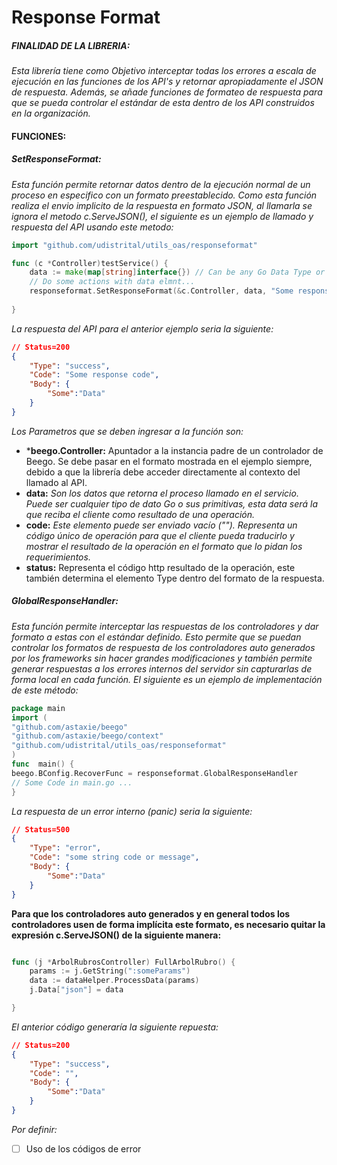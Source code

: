 # Response Format 

##### FINALIDAD DE LA LIBRERIA:


*Esta librería tiene como Objetivo interceptar todas los errores a escala de ejecución en  las funciones de los API's y retornar apropiadamente el JSON de respuesta. Además, se añade funciones de formateo de respuesta para que se pueda controlar el estándar de esta dentro de los API construidos en la organización.*

#### FUNCIONES:
 ##### SetResponseFormat: 
*Esta función permite retornar datos dentro de la ejecución normal de un proceso en especifico con un formato preestablecido. 
	 Como esta función realiza el envio implicito de la respuesta en formato JSON, al llamarla se ignora el metodo c.ServeJSON(), el siguiente es un ejemplo de llamado y respuesta del API usando este metodo:*
```go
import "github.com/udistrital/utils_oas/responseformat"

func (c *Controller)testService() {
	data := make(map[string]interface{}) // Can be any Go Data Type or Primitive.
	// Do some actions with data elmnt...
	responseformat.SetResponseFormat(&c.Controller, data, "Some response code", 200)
	
}
```
*La respuesta del API para el anterior ejemplo seria la siguiente:*
```json
// Status=200
{
	"Type": "success",
	"Code": "Some response code",
	"Body": {
		"Some":"Data"
	} 
}
```

*Los Parametros que se deben ingresar a la función son:*
*  ***beego.Controller:** Apuntador a la instancia padre de un controlador de Beego. Se debe pasar en el formato mostrada en el ejemplo siempre, debido a que la librería debe acceder directamente al contexto del llamado al API.
* **data:** *Son los datos que retorna el proceso llamado en el servicio. Puede ser cualquier tipo de dato Go o sus primitivas, esta data será la que reciba el cliente como resultado de una operación.*
*  **code:** *Este elemento puede ser enviado vacío (""). Representa un código único de operación para que el cliente pueda traducirlo y mostrar el resultado de la operación en el formato que lo pidan los requerimientos.*
*  **status:** Representa el código http resultado de la operación, este también determina el elemento Type dentro del formato de la respuesta.

 ##### GlobalResponseHandler: 
*Esta función permite interceptar las respuestas de los controladores y dar formato a estas con el estándar definido. Esto permite que se puedan controlar los formatos de respuesta de los controladores auto generados por los frameworks sin hacer grandes modificaciones y también permite generar respuestas a los errores internos del servidor sin capturarlas de forma local en cada función. El siguiente es un ejemplo de implementación de este método:*
```go
package main
import (
"github.com/astaxie/beego"
"github.com/astaxie/beego/context"
"github.com/udistrital/utils_oas/responseformat"
)
func  main() {
beego.BConfig.RecoverFunc = responseformat.GlobalResponseHandler
// Some Code in main.go ...
}
```
*La respuesta de un error interno (panic) seria la siguiente:*
```json
// Status=500
{
	"Type": "error",
	"Code": "some string code or message",
	"Body": {
		"Some":"Data"
	} 
}
```

**Para que los controladores auto generados y en general todos los controladores usen de forma implícita este formato, es necesario quitar la expresión  c.ServeJSON() de la siguiente manera:**

```go

func (j *ArbolRubrosController) FullArbolRubro() {
	params := j.GetString(":someParams")
	data := dataHelper.ProcessData(params)
	j.Data["json"] = data

}
```
*El anterior código generaría  la siguiente repuesta:*

```json
// Status=200
{
	"Type": "success",
	"Code": "",
	"Body": {
		"Some":"Data"
	} 
}
```

*Por definir:*
- [ ] Uso de los códigos de error